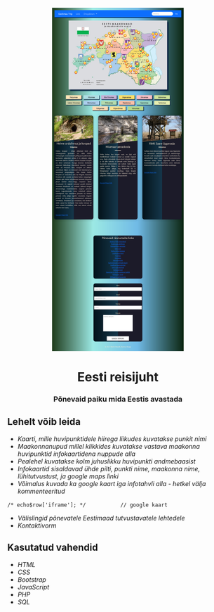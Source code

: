 <p align="center"><img src="Screenshot.png" width="300px"></p>

<h1 align="center">
    <strong>Eesti reisijuht</strong>
</h1>
<h3 align="center">
    Põnevaid paiku mida Eestis avastada
</h3>


## Lehelt võib leida
* *Kaarti, mille huvipunktidele hiirega liikudes kuvatakse punkit nimi*
* *Maakonnanupud millel klikkides kuvatakse vastava maakonna huvipunktid infokaartidena nuppude alla*
* *Pealehel kuvatakse kolm juhuslikku huvipunkti andmebaasist*
* *Infokaartid sisaldavad ühde pilti, punkti nime, maakonna nime, lühitutvustust, ja google maps linki*
* *Võimalus kuvada ka google kaart iga infotahvli alla - hetkel välja kommenteeritud*
```
/* echo$row['iframe']; */			// google kaart
```
* *Välislingid põnevatele Eestimaad tutvustavatele lehtedele*
* *Kontaktivorm*


## Kasutatud vahendid
* *HTML*
* *CSS*
* *Bootstrap*
* *JavaScript*
* *PHP*
* *SQL*
